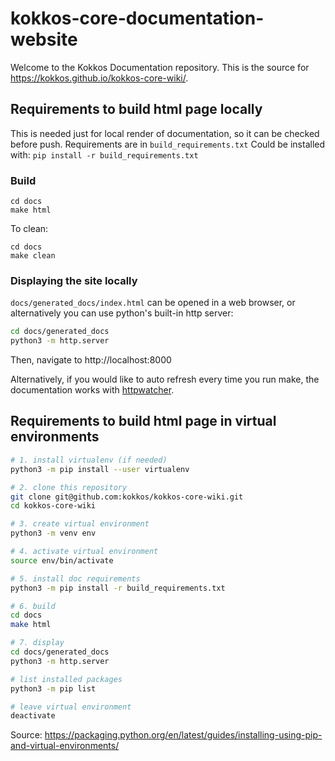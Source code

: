 # kokkos-core-documentation-website
Welcome to the Kokkos Documentation repository.  This is the source for https://kokkos.github.io/kokkos-core-wiki/.

## Requirements to build html page locally

This is needed just for local render of documentation, so it can be checked before push.
Requirements are in `build_requirements.txt`
Could be installed with: `pip install -r build_requirements.txt`

### Build

```
cd docs
make html
```

To clean:
```
cd docs
make clean
```

### Displaying the site locally

`docs/generated_docs/index.html` can be opened in a web browser, or alternatively you can use python's built-in http server:

```bash
cd docs/generated_docs
python3 -m http.server
```

Then, navigate to http://localhost:8000

Alternatively, if you would like to auto refresh every time you run make, the documentation works with [httpwatcher](https://pypi.org/project/httpwatcher/).

## Requirements to build html page in virtual environments

```bash
# 1. install virtualenv (if needed)
python3 -m pip install --user virtualenv

# 2. clone this repository
git clone git@github.com:kokkos/kokkos-core-wiki.git
cd kokkos-core-wiki

# 3. create virtual environment
python3 -m venv env

# 4. activate virtual environment
source env/bin/activate

# 5. install doc requirements
python3 -m pip install -r build_requirements.txt

# 6. build
cd docs
make html

# 7. display
cd docs/generated_docs
python3 -m http.server
```

```bash
# list installed packages
python3 -m pip list

# leave virtual environment
deactivate
```

Source: https://packaging.python.org/en/latest/guides/installing-using-pip-and-virtual-environments/
